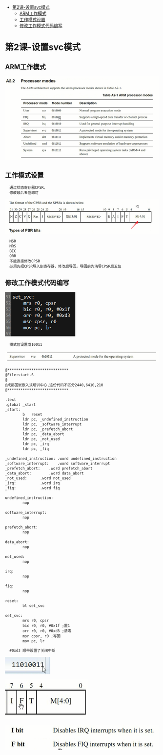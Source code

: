 <!-- TOC depthFrom:1 depthTo:6 withLinks:1 updateOnSave:1 orderedList:0 -->

- [第2课-设置svc模式](#第2课-设置svc模式)
	- [ARM工作模式](#arm工作模式)
	- [工作模式设置](#工作模式设置)
	- [修改工作模式代码编写](#修改工作模式代码编写)

<!-- /TOC -->

# 第2课-设置svc模式


##  ARM工作模式

![1526345439526.png](image/1526345439526.png)

## 工作模式设置

      通过状态寄存器CPSR。
      修改最后五位即可

![1526346078217.png](image/1526346078217.png)


      MSR
      MRS
      BIC
      ORR
      不能直接修改CPSR
      必须先把CPSR导入到寄存器，修改后导回。导回前先清零CPSR后五位

## 修改工作模式代码编写

![1526346274038.png](image/1526346274038.png)

      模式位设置成10011

![1526346314510.png](image/1526346314510.png)

```
@****************************
@File:start.S
@
@成都国嵌嵌入式培训中心,这份代码不区分2440,6410,210
@****************************

.text
.global	_start
_start:
		b	reset
		ldr	pc, _undefined_instruction
		ldr	pc, _software_interrupt
		ldr	pc, _prefetch_abort
		ldr	pc, _data_abort
		ldr	pc, _not_used
		ldr	pc, _irq
		ldr	pc, _fiq

_undefined_instruction: .word undefined_instruction
_software_interrupt:	.word software_interrupt
_prefetch_abort:	.word prefetch_abort
_data_abort:		.word data_abort
_not_used:		.word not_used
_irq:			.word irq
_fiq:			.word fiq

undefined_instruction:
		nop

software_interrupt:
		nop

prefetch_abort:
		nop

data_abort:
		nop

not_used:
		nop

irq:
		nop

fiq:
		nop

reset:
		bl set_svc

set_svc:
		mrs r0, cpsr
		bic r0, r0, #0x1f ;置1
		orr r0, r0, #0xd3 ;清零
		msr cpsr, r0 ;写回
		mov pc, lr
```

      #0xd3 顺带设置了关闭中断

![1526346537060.png](image/1526346537060.png)

![1526346471238.png](image/1526346471238.png)

![1526346488156.png](image/1526346488156.png)

